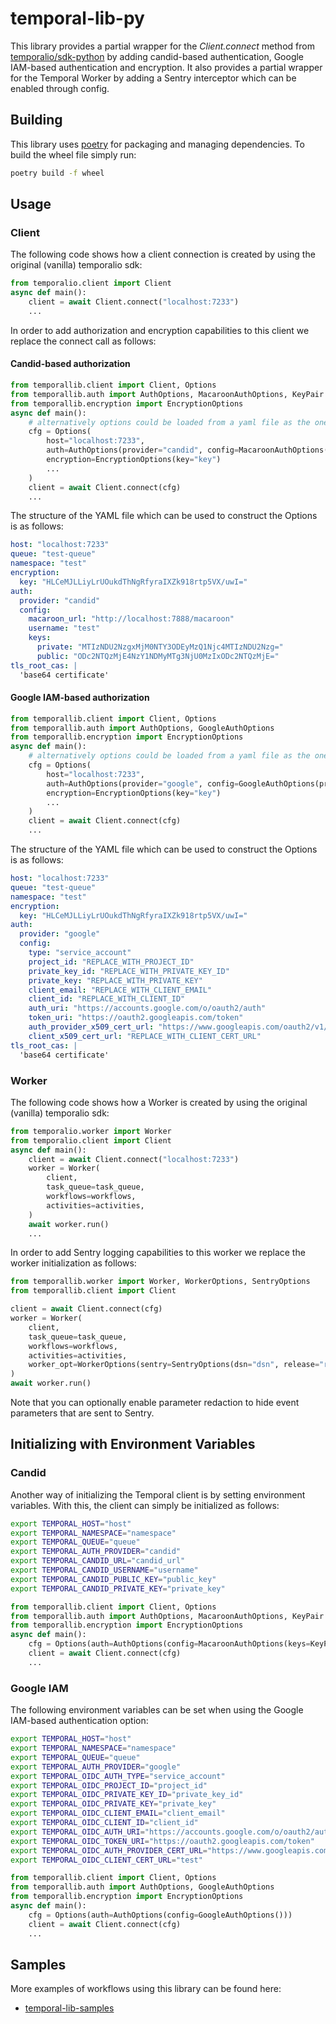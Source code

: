 # temporal-lib-py

This library provides a partial wrapper for the _Client.connect_ method from
[temporalio/sdk-python](https://github.com/temporalio/sdk-python/tree/main/temporalio)
by adding candid-based authentication, Google IAM-based authentication and
encryption. It also provides a partial wrapper for the Temporal Worker by adding
a Sentry interceptor which can be enabled through config.

## Building

This library uses [poetry](https://github.com/python-poetry/poetry) for
packaging and managing dependencies. To build the wheel file simply run:

```bash
poetry build -f wheel
```

## Usage

### Client

The following code shows how a client connection is created by using the
original (vanilla) temporalio sdk:

```python
from temporalio.client import Client
async def main():
    client = await Client.connect("localhost:7233")
    ...
```

In order to add authorization and encryption capabilities to this client we
replace the connect call as follows:

#### Candid-based authorization

```python
from temporallib.client import Client, Options
from temporallib.auth import AuthOptions, MacaroonAuthOptions, KeyPair
from temporallib.encryption import EncryptionOptions
async def main():
    # alternatively options could be loaded from a yaml file as the one showed below
    cfg = Options(
        host="localhost:7233",
        auth=AuthOptions(provider="candid", config=MacaroonAuthOptions(keys=KeyPair(...))),
        encryption=EncryptionOptions(key="key")
        ...
    )
    client = await Client.connect(cfg)
	...
```

The structure of the YAML file which can be used to construct the Options is as
follows:

```yaml
host: "localhost:7233"
queue: "test-queue"
namespace: "test"
encryption:
  key: "HLCeMJLLiyLrUOukdThNgRfyraIXZk918rtp5VX/uwI="
auth:
  provider: "candid"
  config:
    macaroon_url: "http://localhost:7888/macaroon"
    username: "test"
    keys:
      private: "MTIzNDU2NzgxMjM0NTY3ODEyMzQ1Njc4MTIzNDU2Nzg="
      public: "ODc2NTQzMjE4NzY1NDMyMTg3NjU0MzIxODc2NTQzMjE="
tls_root_cas: |
  'base64 certificate'
```

#### Google IAM-based authorization

```python
from temporallib.client import Client, Options
from temporallib.auth import AuthOptions, GoogleAuthOptions
from temporallib.encryption import EncryptionOptions
async def main():
    # alternatively options could be loaded from a yaml file as the one showed below
    cfg = Options(
        host="localhost:7233",
        auth=AuthOptions(provider="google", config=GoogleAuthOptions(private_key=...)),
        encryption=EncryptionOptions(key="key")
        ...
    )
    client = await Client.connect(cfg)
	...
```

The structure of the YAML file which can be used to construct the Options is as
follows:

```yaml
host: "localhost:7233"
queue: "test-queue"
namespace: "test"
encryption:
  key: "HLCeMJLLiyLrUOukdThNgRfyraIXZk918rtp5VX/uwI="
auth:
  provider: "google"
  config:
    type: "service_account"
    project_id: "REPLACE_WITH_PROJECT_ID"
    private_key_id: "REPLACE_WITH_PRIVATE_KEY_ID"
    private_key: "REPLACE_WITH_PRIVATE_KEY"
    client_email: "REPLACE_WITH_CLIENT_EMAIL"
    client_id: "REPLACE_WITH_CLIENT_ID"
    auth_uri: "https://accounts.google.com/o/oauth2/auth"
    token_uri: "https://oauth2.googleapis.com/token"
    auth_provider_x509_cert_url: "https://www.googleapis.com/oauth2/v1/certs"
    client_x509_cert_url: "REPLACE_WITH_CLIENT_CERT_URL"
tls_root_cas: |
  'base64 certificate'
```

### Worker

The following code shows how a Worker is created by using the original (vanilla)
temporalio sdk:

```python
from temporalio.worker import Worker
from temporalio.client import Client
async def main():
    client = await Client.connect("localhost:7233")
    worker = Worker(
        client,
        task_queue=task_queue,
        workflows=workflows,
        activities=activities,
    )
    await worker.run()
    ...
```

In order to add Sentry logging capabilities to this worker we replace the worker
initialization as follows:

```python
from temporallib.worker import Worker, WorkerOptions, SentryOptions
from temporallib.client import Client

client = await Client.connect(cfg)
worker = Worker(
    client,
    task_queue=task_queue,
    workflows=workflows,
    activities=activities,
    worker_opt=WorkerOptions(sentry=SentryOptions(dsn="dsn", release="release", environment="environment", redact_params=True)),
)
await worker.run()

```

Note that you can optionally enable parameter redaction to hide event parameters
that are sent to Sentry.

## Initializing with Environment Variables

### Candid

Another way of initializing the Temporal client is by setting environment
variables. With this, the client can simply be initialized as follows:

```bash
export TEMPORAL_HOST="host"
export TEMPORAL_NAMESPACE="namespace"
export TEMPORAL_QUEUE="queue"
export TEMPORAL_AUTH_PROVIDER="candid"
export TEMPORAL_CANDID_URL="candid_url"
export TEMPORAL_CANDID_USERNAME="username"
export TEMPORAL_CANDID_PUBLIC_KEY="public_key"
export TEMPORAL_CANDID_PRIVATE_KEY="private_key"
```

```python
from temporallib.client import Client, Options
from temporallib.auth import AuthOptions, MacaroonAuthOptions, KeyPair
from temporallib.encryption import EncryptionOptions
async def main():
    cfg = Options(auth=AuthOptions(config=MacaroonAuthOptions(keys=KeyPair())))
    client = await Client.connect(cfg)
	...
```

### Google IAM

The following environment variables can be set when using the Google IAM-based
authentication option:

```bash
export TEMPORAL_HOST="host"
export TEMPORAL_NAMESPACE="namespace"
export TEMPORAL_QUEUE="queue"
export TEMPORAL_AUTH_PROVIDER="google"
export TEMPORAL_OIDC_AUTH_TYPE="service_account"
export TEMPORAL_OIDC_PROJECT_ID="project_id"
export TEMPORAL_OIDC_PRIVATE_KEY_ID="private_key_id"
export TEMPORAL_OIDC_PRIVATE_KEY="private_key"
export TEMPORAL_OIDC_CLIENT_EMAIL="client_email"
export TEMPORAL_OIDC_CLIENT_ID="client_id"
export TEMPORAL_OIDC_AUTH_URI="https://accounts.google.com/o/oauth2/auth"
export TEMPORAL_OIDC_TOKEN_URI="https://oauth2.googleapis.com/token"
export TEMPORAL_OIDC_AUTH_PROVIDER_CERT_URL="https://www.googleapis.com/oauth2/v1/certs"
export TEMPORAL_OIDC_CLIENT_CERT_URL="test"
```

```python
from temporallib.client import Client, Options
from temporallib.auth import AuthOptions, GoogleAuthOptions
from temporallib.encryption import EncryptionOptions
async def main():
    cfg = Options(auth=AuthOptions(config=GoogleAuthOptions()))
    client = await Client.connect(cfg)
	...
```

## Samples

More examples of workflows using this library can be found here:

- [temporal-lib-samples](https://github.com/canonical/temporal-lib-samples)
